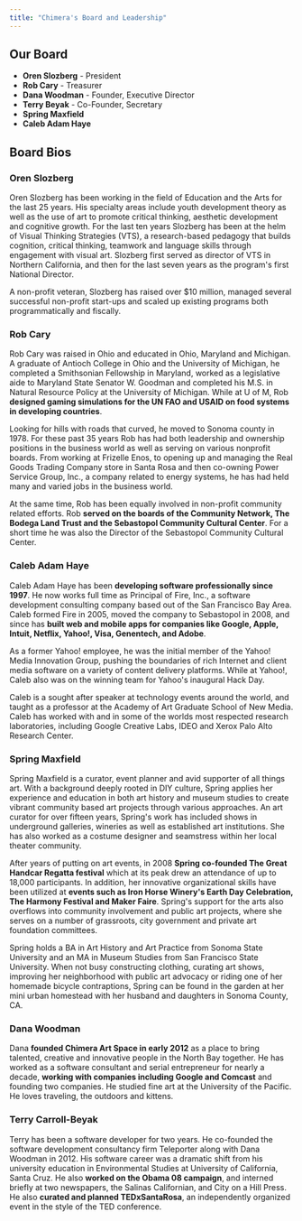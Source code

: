 ```yaml
---
title: "Chimera's Board and Leadership"
---
```


## Our Board

- **Oren Slozberg** - President
- **Rob Cary** - Treasurer
- **Dana Woodman** - Founder, Executive Director
- **Terry Beyak** - Co-Founder, Secretary
- **Spring Maxfield**
- **Caleb Adam Haye**

## Board Bios


### Oren Slozberg

Oren Slozberg has been working in the field of Education and the Arts for the last 25 years. His specialty areas include youth development theory as well as the use of art to promote critical thinking, aesthetic development and cognitive growth. For the last ten years Slozberg has been at the helm of Visual Thinking Strategies (VTS), a research-based pedagogy that builds cognition, critical thinking, teamwork and language skills through engagement with visual art. Slozberg first served as director of VTS in Northern California, and then for the last seven years as the program's first National Director.
 
A non-profit veteran, Slozberg has raised over $10 million, managed several successful non-profit start-ups and scaled up existing programs both programmatically and fiscally.


### Rob Cary

Rob Cary was raised in Ohio and educated in Ohio, Maryland and Michigan. A graduate of Antioch College in Ohio and the University of Michigan, he completed a Smithsonian Fellowship in Maryland, worked as a legislative aide to Maryland State Senator W. Goodman and completed his M.S. in Natural Resource Policy at the University of Michigan. While at U of M, Rob **designed gaming simulations for the UN FAO and USAID on food systems in developing countries**.

Looking for hills with roads that curved, he moved to Sonoma county in 1978. For these past 35 years Rob has had both leadership and ownership positions in the business world as well as serving on various nonprofit boards. From working at Frizelle Enos, to opening up and managing the Real Goods Trading Company store in Santa Rosa and then co-owning Power Service Group, Inc., a company related to energy systems, he has had held many and varied jobs in the business world.

At the same time, Rob has been equally involved in non-profit community related efforts. Rob **served on the boards of the Community Network, The Bodega Land Trust and the Sebastopol Community Cultural Center**.  For a short time he was also the Director of the Sebastopol Community Cultural Center.


### Caleb Adam Haye

Caleb Adam Haye has been **developing software professionally since 1997**. He now works full time as Principal of Fire, Inc., a software development consulting company based out of the San Francisco Bay Area. Caleb formed Fire in 2005, moved the company to Sebastopol in 2008, and since has **built web and mobile apps for companies like Google, Apple, Intuit, Netflix, Yahoo!, Visa, Genentech, and Adobe**. 

As a former Yahoo! employee, he was the initial member of the Yahoo! Media Innovation Group, pushing the boundaries of rich Internet and client media software on a variety of content delivery platforms.  While at Yahoo!, Caleb also was on the winning team for Yahoo's inaugural Hack Day.  

Caleb is a sought after speaker at technology events around the world, and taught as a professor at the Academy of Art Graduate School of New Media. Caleb has worked with and in some of the worlds most respected research laboratories, including Google Creative Labs, IDEO and Xerox Palo Alto Research Center.


### Spring Maxfield

Spring Maxfield is a curator, event planner and avid supporter of all things art. With a background deeply rooted in DIY culture, Spring applies her experience and education in both art history and museum studies to create vibrant community based art projects through various approaches. An art curator for over fifteen years, Spring's work has included shows in underground galleries, wineries as well as established art institutions. She has also worked as a costume designer and seamstress within her local theater community.
 
 After years of putting on art events, in 2008 **Spring co-founded The Great Handcar Regatta festival** which at its peak drew an attendance of up to 18,000 participants. In addition, her innovative organizational skills have been utilized at **events such as Iron Horse Winery's Earth Day Celebration, The Harmony Festival and Maker Faire**.  Spring's support for the arts also overflows into community involvement and public art projects, where she serves on a number of grassroots, city government and private art foundation committees.
 
Spring holds a BA in Art History and Art Practice from Sonoma State University and an MA in Museum Studies from San Francisco State University. When not busy constructing clothing, curating art shows, improving her neighborhood with public art advocacy or riding one of her homemade bicycle contraptions, Spring can be found in the garden at her mini urban homestead with her husband and daughters in Sonoma County, CA.


### Dana Woodman

Dana **founded Chimera Art Space in early 2012** as a place to bring talented, creative and innovative people in the North Bay together. He has worked as a software consultant and serial entrepreneur for nearly a decade, **working with companies including Google and Comcast** and founding two companies. He studied fine art at the University of the Pacific. He loves traveling, the outdoors and kittens.


### Terry Carroll-Beyak

Terry has been a software developer for two years. He co-founded the software development consultancy firm Teleporter along with Dana Woodman in 2012.  His software career was a dramatic shift from his university education in Environmental Studies at University of California, Santa Cruz. He also **worked on the Obama 08 campaign**, and interned briefly at two newspapers, the Salinas Californian, and City on a Hill Press. He also **curated and planned TEDxSantaRosa**, an independently organized event in the style of the TED conference.
